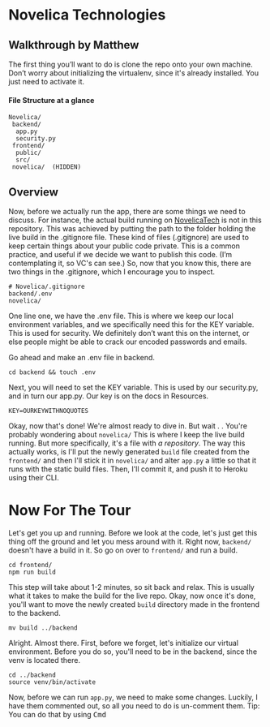 # Novelica Technologies
## Walkthrough by Matthew
The first thing you’ll want to do is clone the repo onto your own machine. Don’t worry about initializing the virtualenv, since it's already installed. You just need to activate it. 

#### File Structure at a glance
```
Novelica/
 backend/
  app.py
  security.py
 frontend/
  public/
  src/
 novelica/  (HIDDEN)
```

## Overview
Now, before we actually run the app, there are some things we need to discuss. For instance, the actual build running on [NovelicaTech](https://novelicatech.com) is not in this repository. This was achieved by putting the path to the folder holding the live build in the .gitignore file. These kind of files (.gitignore) are used to keep certain things about your public code private. This is a common practice, and useful if we decide we want to publish this code. (I’m contemplating it, so VC's can see.) So, now that you know this, there are two things in the .gitignore, which I encourage you to inspect.

```
# Novelica/.gitignore
backend/.env
novelica/
```
One line one, we have the .env file. This is where we keep our local environment variables, and we specifically need this for the KEY variable. This is used for security. We definitely don’t want this on the internet, or else people might be able to crack our encoded passwords and emails.

Go ahead and make an .env file in backend.

```
cd backend && touch .env
```

Next, you will need to set the KEY variable. This is used by our security.py, and in turn our app.py. Our key is on the docs in Resources.
```
KEY=OURKEYWITHNOQUOTES
```
Okay, now that's done! We're almost ready to dive in. But wait . . You're probably wondering about ```novelica/```
This is where I keep the live build running. But more specifically, it's a file with *a repository*. The way this actually works, is I'll put the
newly generated ```build``` file created from the ```frontend/``` and then I'll stick it in ```novelica/``` and alter ```app.py``` a little so
that it runs with the static build files. Then, I'll commit it, and push it to Heroku using their CLI.

# Now For The Tour
Let's get you up and running. Before we look at the code, let's just get this thing off the ground and let you mess around with it. 
Right now, ```backend/``` doesn't have a build in it. So go on over to ```frontend/``` and run a build.

```
cd frontend/
npm run build
```

This step will take about 1-2 minutes, so sit back and relax. This is usually what it takes to make the build for the live repo.
Okay, now once it's done, you'll want to move the newly created ```build``` directory made in the frontend to the backend.

```
mv build ../backend
```
Alright. Almost there.
First, before we forget, let's initialize our virtual environment. Before you do so, you'll need to be in the backend, since the venv is located there.
```
cd ../backend
source venv/bin/activate
```

Now, before we can run ```app.py```, we need to make some changes. Luckily, I have them commented out, so all you need to do is un-comment them.
Tip: You can do that by using <kbd>Cmd</kbd>



 
